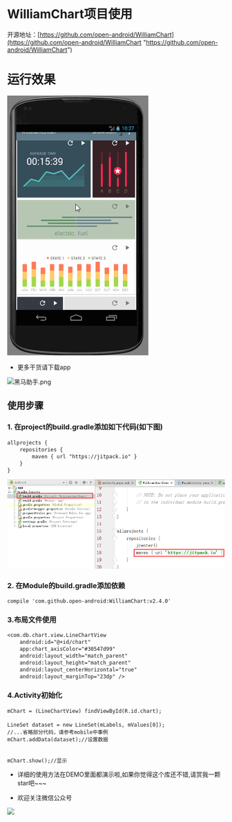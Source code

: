 # WilliamChart项目使用

开源地址：[https://github.com/open-android/WilliamChart](https://github.com/open-android/WilliamChart "https://github.com/open-android/WilliamChart")

# 运行效果

![](screenshot.gif)

* 更多干货请下载app


![黑马助手.png](http://upload-images.jianshu.io/upload_images/4037105-f777f1214328dcc4.png?imageMogr2/auto-orient/strip%7CimageView2/2/w/1240)

## 使用步骤

### 1. 在project的build.gradle添加如下代码(如下图)

	allprojects {
	    repositories {
	        maven { url "https://jitpack.io" }
	    }
	}

![](build.gradle2.png)

### 2. 在Module的build.gradle添加依赖

    compile 'com.github.open-android:WilliamChart:v2.4.0'


### 3.布局文件使用

	<com.db.chart.view.LineChartView
	    android:id="@+id/chart"
	    app:chart_axisColor="#30547d99"
	    android:layout_width="match_parent"
	    android:layout_height="match_parent"
	    android:layout_centerHorizontal="true"
	    android:layout_marginTop="23dp" />

### 4.Activity初始化

 	mChart = (LineChartView) findViewById(R.id.chart);

    LineSet dataset = new LineSet(mLabels, mValues[0]);
    //...省略部分代码，请参考mobile中事例
    mChart.addData(dataset);//设置数据


    mChart.show();//显示
	
* 详细的使用方法在DEMO里面都演示啦,如果你觉得这个库还不错,请赏我一颗star吧~~~

* 欢迎关注微信公众号

![](http://upload-images.jianshu.io/upload_images/4037105-8f737b5104dd0b5d.png?imageMogr2/auto-orient/strip%7CimageView2/2/w/1240)
	


	
